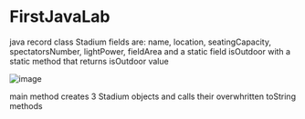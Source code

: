 # FirstJavaLab


java record class Stadium fields are: name, location, seatingCapacity, spectatorsNumber, lightPower, fieldArea and a static field isOutdoor with a static method that returns isOutdoor value

![image](https://user-images.githubusercontent.com/91027975/154876121-cec34b5f-aae7-4b3b-9bc9-72999a745ee9.png)

main method creates 3 Stadium objects and calls their overwhritten toString methods
